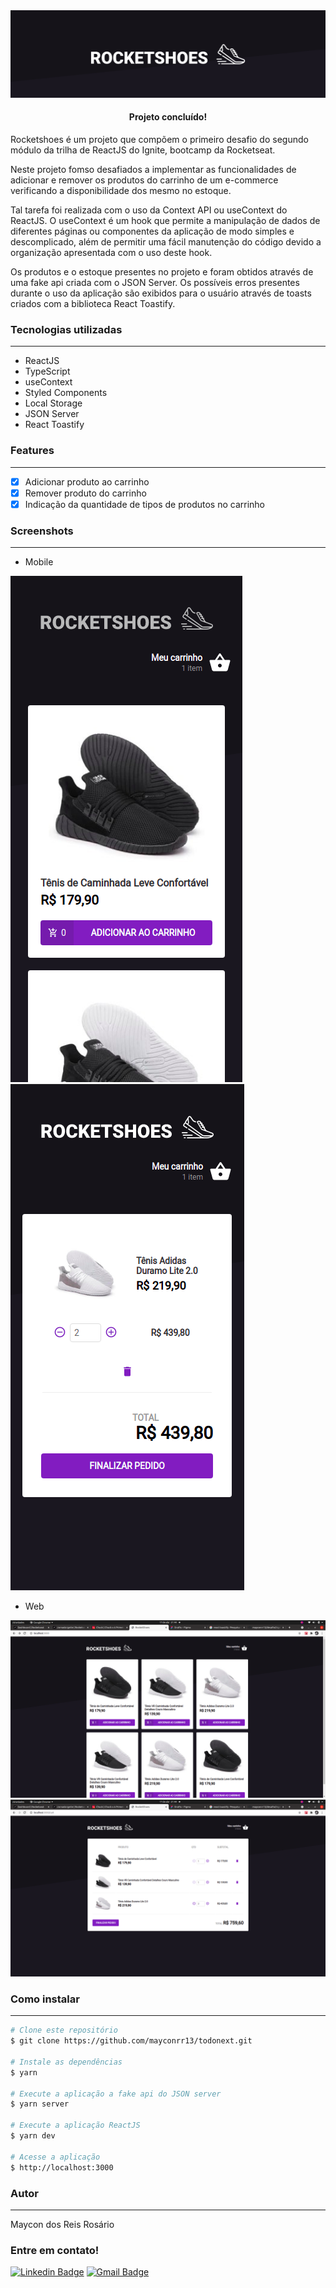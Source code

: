 <img alt="Banner" title="Rocketshoes" src="./public/banner.png" />

<h4 align="center"> 
	Projeto concluído! 
</h4>

<p align="left">Rocketshoes é um projeto que compõem o primeiro desafio do segundo módulo da trilha de ReactJS do Ignite, bootcamp da Rocketseat. </p>
<p align="left">Neste projeto fomso desafiados a implementar as funcionalidades de adicionar e remover os produtos do carrinho de um e-commerce verificando a disponibilidade dos mesmo no estoque. </p>
<p align="left">Tal tarefa foi realizada com o uso da Context API ou useContext do ReactJS. O useContext é um hook que permite a manipulação de dados de diferentes páginas ou componentes da aplicação de modo simples e descomplicado, além de permitir uma fácil manutenção do código devido a organização apresentada com o uso deste hook. </p>
<p align="left">Os produtos e o estoque presentes no projeto e foram obtidos através de uma fake api criada com o JSON Server. Os possíveis erros presentes durante o uso da aplicação são exibidos para o usuário através de toasts criados com a biblioteca React Toastify.</p>

### Tecnologias utilizadas
---

* ReactJS
* TypeScript
* useContext
* Styled Components
* Local Storage
* JSON Server
* React Toastify


### Features
---

- [x] Adicionar produto ao carrinho
- [x] Remover produto do carrinho
- [x] Indicação da quantidade de tipos de produtos no carrinho 

### Screenshots
---

* Mobile
<img alt="homemobile" title="rocketshoes-home-mobile" src="./public/homemobile.png"/>
<img alt="cartmobile" title="rocketshoes-cart-mobile" src="./public/cartmobile.png"/>

* Web
<img alt="homeweb" title="rocketshoes-home-web" src="./public/homeweb.png" />
<img alt="cartweb" title="rocketshoes-cart-web" src="./public/cartweb.png" />

### Como instalar
---

```bash
# Clone este repositório
$ git clone https://github.com/mayconrr13/todonext.git

# Instale as dependências
$ yarn 

# Execute a aplicação a fake api do JSON server
$ yarn server

# Execute a aplicação ReactJS
$ yarn dev

# Acesse a aplicação
$ http://localhost:3000
```

### Autor
---

Maycon dos Reis Rosário

### Entre em contato!

[![Linkedin Badge](https://img.shields.io/badge/-Maycon-blue?style=flat-square&logo=Linkedin&logoColor=white&link=https://www.linkedin.com/in/mayconreisrosario/)](https://www.linkedin.com/in/mayconreisrosario/) 
[![Gmail Badge](https://img.shields.io/badge/-mayconrr13@gmail.com-c14438?style=flat-square&logo=Gmail&logoColor=white&link=mailto:mayconrr13@gmail.com)](mailto:mayconrr13@gmail.com)
